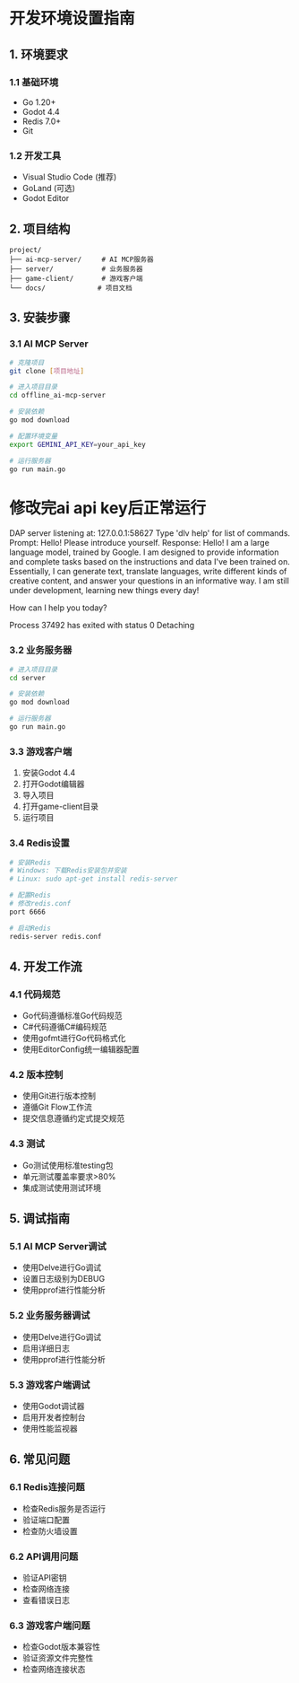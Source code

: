 # 开发环境设置指南

## 1. 环境要求
### 1.1 基础环境
- Go 1.20+
- Godot 4.4
- Redis 7.0+
- Git

### 1.2 开发工具
- Visual Studio Code (推荐)
- GoLand (可选)
- Godot Editor

## 2. 项目结构
```
project/
├── ai-mcp-server/     # AI MCP服务器
├── server/            # 业务服务器
├── game-client/       # 游戏客户端
└── docs/             # 项目文档
```

## 3. 安装步骤

### 3.1 AI MCP Server
```bash
# 克隆项目
git clone [项目地址]

# 进入项目目录
cd offline_ai-mcp-server

# 安装依赖
go mod download

# 配置环境变量
export GEMINI_API_KEY=your_api_key

# 运行服务器
go run main.go
```

# 修改完ai api key后正常运行
DAP server listening at: 127.0.0.1:58627
Type 'dlv help' for list of commands.
Prompt: Hello! Please introduce yourself.
Response: Hello! I am a large language model, trained by Google. I am designed to provide information and complete tasks based on the instructions and data I've been trained on. Essentially, I can generate text, translate languages, write different kinds of creative content, and answer your questions in an informative way. I am still under development, learning new things every day!

How can I help you today?

Process 37492 has exited with status 0
Detaching

### 3.2 业务服务器
```bash
# 进入项目目录
cd server

# 安装依赖
go mod download

# 运行服务器
go run main.go
```

### 3.3 游戏客户端
1. 安装Godot 4.4
2. 打开Godot编辑器
3. 导入项目
4. 打开game-client目录
5. 运行项目

### 3.4 Redis设置
```bash
# 安装Redis
# Windows: 下载Redis安装包并安装
# Linux: sudo apt-get install redis-server

# 配置Redis
# 修改redis.conf
port 6666

# 启动Redis
redis-server redis.conf
```

## 4. 开发工作流

### 4.1 代码规范
- Go代码遵循标准Go代码规范
- C#代码遵循C#编码规范
- 使用gofmt进行Go代码格式化
- 使用EditorConfig统一编辑器配置

### 4.2 版本控制
- 使用Git进行版本控制
- 遵循Git Flow工作流
- 提交信息遵循约定式提交规范

### 4.3 测试
- Go测试使用标准testing包
- 单元测试覆盖率要求>80%
- 集成测试使用测试环境

## 5. 调试指南

### 5.1 AI MCP Server调试
- 使用Delve进行Go调试
- 设置日志级别为DEBUG
- 使用pprof进行性能分析

### 5.2 业务服务器调试
- 使用Delve进行Go调试
- 启用详细日志
- 使用pprof进行性能分析

### 5.3 游戏客户端调试
- 使用Godot调试器
- 启用开发者控制台
- 使用性能监视器

## 6. 常见问题

### 6.1 Redis连接问题
- 检查Redis服务是否运行
- 验证端口配置
- 检查防火墙设置

### 6.2 API调用问题
- 验证API密钥
- 检查网络连接
- 查看错误日志

### 6.3 游戏客户端问题
- 检查Godot版本兼容性
- 验证资源文件完整性
- 检查网络连接状态 
